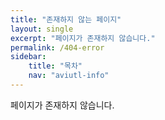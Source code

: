 ```yaml
---
title: "존재하지 않는 페이지"
layout: single
excerpt: "페이지가 존재하지 않습니다."
permalink: /404-error
sidebar:
    title: "목차"
    nav: "aviutl-info"
---
```


페이지가 존재하지 않습니다.